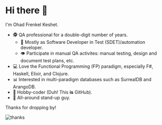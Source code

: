 # Hi there 👋

I'm Ohad Frenkel Keshet.

- 🕵️ QA professional for a double-digit number of years.
  - 🤖 Mostly as Software Developer in Test (SDET)/automation developer.
  - 👁️ Participate in manual QA activites: manual testing, design and document test plans, etc.
- 💻️ Love the Functional Programming (FP) paradigm, especially F#, Haskell, Elixir, and Clojure.
- 📊 Interested in multi-paradigm databases such as SurrealDB and ArangoDB.
- 🦾 Hobby-coder (Duh! This **is** GitHub).
- 🤣 All-around stand-up guy.

Thanks for dropping by!

![thanks](https://media1.giphy.com/media/v1.Y2lkPTc5MGI3NjExcjhhcXJyZHI1cnV1Mmd6dHdsbHhmZ2RkbzY4NW53d2VjZmsyeDEydCZlcD12MV9pbnRlcm5hbF9naWZfYnlfaWQmY3Q9Zw/h8ZRNWU2CDeA48fCYi/giphy.gif)
